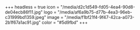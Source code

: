 +++
headless = true
icon = "/media/d2c1d549-fd05-4ea4-90d8-de04ecb86f11.jpg"
logo = "/media/af6a9b75-d77b-4ea3-96eb-c31999bd1359.jpeg"
image = "/media/f1bf21f4-9f47-42ca-a073-2b1f67a1ac91.jpg"
color = "#5d9fbd"
+++
